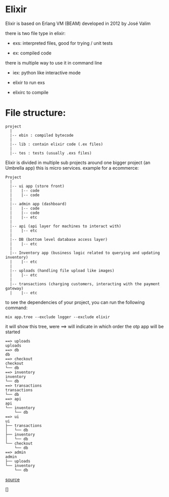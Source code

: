 # Elixir

Elixir is based on Erlang VM (BEAM) developed in 2012 by José Valim

there is two file type in elixir:

- exs: interpreted files, good for trying / unit tests

- ex: compiled code

there is multiple way to use it in command line

- iex: python like interactive mode

- elixir to run exs

- elixirc to compile


# File structure:
```
project
  |
  |-- ebin : compiled bytecode
  |
  |-- lib : contain elixir code (.ex files)
  |
  |-- tes : tests (usually .exs files)
```
 
Elixir is divided in multiple sub projects around one bigger project (an Umbrella app)
this is micro services.
example for a ecommerce:

```
Project
  |
  |-- ui app (store front)
  |    |-- code
  |    |-- code
  |
  |-- admin app (dashboard)
  |    |-- code
  |    |-- code
  |    |-- etc
  |
  |-- api (api layer for machines to interact with)
  |    |-- etc
  |
  |-- DB (bottom level database access layer)
  |    |-- etc
  |
  |-- Inventory app (business logic related to querying and updating inventory)
  |    |-- etc
  |
  |-- uploads (handling file upload like images)
  |    |-- etc
  |
  |-- transactions (charging customers, interacting with the payment gateway)
  |    |-- etc
```

to see the dependencies of your project, you can run the following command:
```shell
mix app.tree --exclude logger --exclude elixir
```
it will show this tree, were ==> will indicate in which order the otp app will be started

```
==> uploads
uploads
==> db
db
==> checkout
checkout
└── db
==> inventory
inventory
└── db
==> transactions
transactions
└── db
==> api
api
└── inventory
    └── db
==> ui
ui
├── transactions
│   └── db
├── inventory
│   └── db
└── checkout
    └── db
==> admin
admin
├── uploads
└── inventory
    └── db
```

[source](https://www.amberbit.com/blog/2017/11/21/structuring-elixir-projects/)

[]